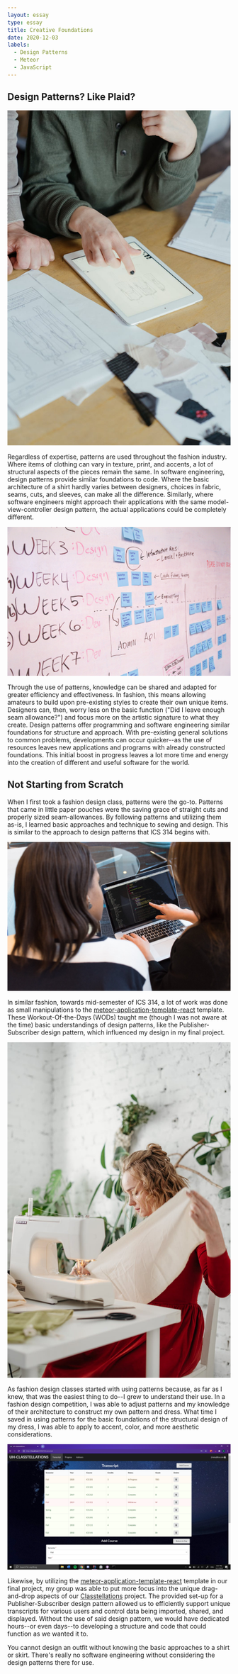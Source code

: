 ```yaml
---
layout: essay
type: essay
title: Creative Foundations
date: 2020-12-03
labels:
  - Design Patterns
  - Meteor
  - JavaScript
---
```


## Design Patterns? Like Plaid?

<img class="ui small left floated rounded image" src="../images/fashion-design.jpeg">

Regardless of expertise, patterns are used throughout the fashion industry. Where items of clothing can vary in texture, print, and accents, a lot of structural aspects of the pieces remain the same. In software engineering, design patterns provide similar foundations to code. Where the basic architecture of a shirt hardly varies between designers, choices in fabric, seams, cuts, and sleeves, can make all the difference. Similarly, where software engineers might approach their applications with the same model-view-controller design pattern, the actual applications could be completely different.

<img class="ui medium right floated rounded image" src="../images/design-board.jpg">

Through the use of patterns, knowledge can be shared and adapted for greater efficiency and effectiveness. In fashion, this means allowing amateurs to build upon pre-existing styles to create their own unique items. Designers can, then, worry less on the basic function ("Did I leave enough seam allowance?") and focus more on the artistic signature to what they create. Design patterns offer programming and software engineering similar foundations for structure and approach. With pre-existing general solutions to common problems, developments can occur quicker--as the use of resources leaves new applications and programs with already constructed foundations. This initial boost in progress leaves a lot more time and energy into the creation of different and useful software for the world.

## Not Starting from Scratch

When I first took a fashion design class, patterns were the go-to. Patterns that came in little paper pouches were the saving grace of straight cuts and properly sized seam-allowances. By following patterns and utilizing them as-is, I learned basic approaches and technique to sewing and design. This is similar to the approach to design patterns that ICS 314 begins with.

<img class="ui small left floated rounded image" src="../images/collaborative-code.jpeg">

In similar fashion, towards mid-semester of ICS 314, a lot of work was done as small manipulations to the [meteor-application-template-react](https://ics-software-engineering.github.io/meteor-application-template-react/) template. These Workout-Of-the-Days (WODs) taught me (though I was not aware at the time) basic understandings of design patterns, like the Publisher-Subscriber design pattern, which influenced my design in my final project.

<img class="ui small right floated rounded image" src="../images/sewing.jpeg">

As fashion design classes started with using patterns because, as far as I knew, that was the easiest thing to do--I grew to understand their use. In a fashion design competition, I was able to adjust patterns and my knowledge of their architecture to construct my own pattern and dress. What time I saved in using patterns for the basic foundations of the structural design of my dress, I was able to apply to accent, color, and more aesthetic considerations.

<img class="ui medium left floated rounded image" src="../images/transcript-example.png">

Likewise, by utilizing the [meteor-application-template-react](https://ics-software-engineering.github.io/meteor-application-template-react/) template in our final project, my group was able to put more focus into the unique drag-and-drop aspects of our [Classtellations](https://uh-classtellations.github.io/) project. The provided set-up for a Publisher-Subscriber design pattern allowed us to efficiently support unique transcripts for various users and control data being imported, shared, and displayed. Without the use of said design pattern, we would have dedicated hours--or even days--to developing a structure and code that could function as we wanted it to.

You cannot design an outfit without knowing the basic approaches to a shirt or skirt. There's really no software engineering without considering the design patterns there for use.